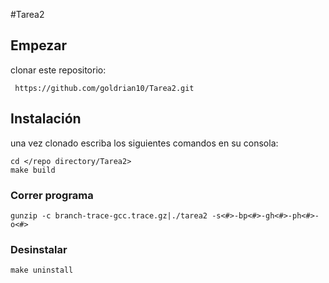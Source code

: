 #Tarea2

## Empezar
clonar este repositorio:
 ```
  https://github.com/goldrian10/Tarea2.git
 ```
## Instalación
una vez clonado escriba los siguientes comandos en su consola:
```
cd </repo directory/Tarea2>
make build
```


### Correr programa

```
gunzip -c branch-trace-gcc.trace.gz|./tarea2 -s<#>-bp<#>-gh<#>-ph<#>-o<#>
```

### Desinstalar
```
make uninstall
```
